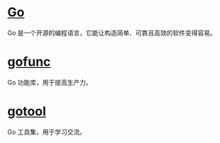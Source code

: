 # [Go](https://github.com/angenalZZZ/Go)
Go 是一个开源的编程语言，它能让构造简单、可靠且高效的软件变得容易。

# [gofunc](https://github.com/angenalZZZ/gofunc)
Go 功能库，用于提高生产力。

# [gotool](https://github.com/angenalZZZ/gotool)
Go 工具集，用于学习交流。
